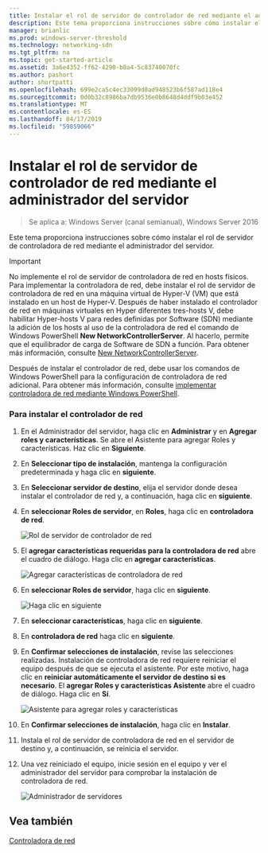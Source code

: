 ```yaml
---
title: Instalar el rol de servidor de controlador de red mediante el administrador del servidor
description: Este tema proporciona instrucciones sobre cómo instalar el rol de servidor de controladora de red mediante el administrador del servidor en Windows Server 2016.
manager: brianlic
ms.prod: windows-server-threshold
ms.technology: networking-sdn
ms.tgt_pltfrm: na
ms.topic: get-started-article
ms.assetid: 3a6e4352-ff62-4290-b8a4-5c83740070fc
ms.author: pashort
author: shortpatti
ms.openlocfilehash: 699e2ca5c4ec33099d0ad948523b6f587ad118e4
ms.sourcegitcommit: 0d0b32c8986ba7db9536e0b8648d4ddf9b03e452
ms.translationtype: MT
ms.contentlocale: es-ES
ms.lasthandoff: 04/17/2019
ms.locfileid: "59859066"
---
```

# <a name="install-the-network-controller-server-role-using-server-manager"></a>Instalar el rol de servidor de controlador de red mediante el administrador del servidor

>Se aplica a: Windows Server (canal semianual), Windows Server 2016

Este tema proporciona instrucciones sobre cómo instalar el rol de servidor de controladora de red mediante el administrador del servidor.

>[!IMPORTANT]
>No implemente el rol de servidor de controladora de red en hosts físicos. Para implementar la controladora de red, debe instalar el rol de servidor de controladora de red en una máquina virtual de Hyper-V \(VM\) que está instalado en un host de Hyper-V. Después de haber instalado el controlador de red en máquinas virtuales en Hyper diferentes tres\-hosts V, debe habilitar Hyper\-hosts V para redes definidas por Software \(SDN\) mediante la adición de los hosts al uso de la controladora de red el comando de Windows PowerShell **New NetworkControllerServer**. Al hacerlo, permite que el equilibrador de carga de Software de SDN a función. Para obtener más información, consulte [New NetworkControllerServer](https://technet.microsoft.com/itpro/powershell/windows/network-controller/new-networkcontrollerserver).
  
Después de instalar el controlador de red, debe usar los comandos de Windows PowerShell para la configuración de controladora de red adicional. Para obtener más información, consulte [implementar controladora de red mediante Windows PowerShell](../../deploy/Deploy-Network-Controller-using-Windows-PowerShell.md).  
  
### <a name="to-install-network-controller"></a>Para instalar el controlador de red  
  
1.  En el Administrador del servidor, haga clic en **Administrar** y en **Agregar roles y características**. Se abre el Asistente para agregar Roles y características. Haz clic en **Siguiente**.  
  
2.  En **Seleccionar tipo de instalación**, mantenga la configuración predeterminada y haga clic en **siguiente**.  
  
3.  En **Seleccionar servidor de destino**, elija el servidor donde desea instalar el controlador de red y, a continuación, haga clic en **siguiente**.  
  
4.  En **seleccionar Roles de servidor**, en **Roles**, haga clic en **controladora de red**.  
  
    ![Rol de servidor de controlador de red](../../../media/Install-the-Network-Controller-server-role-using-Server-Manager/netc_install_07.jpg)  
  
5.  El **agregar características requeridas para la controladora de red** abre el cuadro de diálogo. Haga clic en **agregar características**.  
  
    ![Agregar características de controladora de red](../../../media/Install-the-Network-Controller-server-role-using-Server-Manager/netc_install_06.jpg)  
  
6.  En **seleccionar Roles de servidor**, haga clic en **siguiente**.  
  
    ![Haga clic en siguiente](../../../media/Install-the-Network-Controller-server-role-using-Server-Manager/netc_install_07.jpg)  
  
7.  En **seleccionar características**, haga clic en **siguiente**.  
  
8.  En **controladora de red** haga clic en **siguiente**.  
  
9. En **Confirmar selecciones de instalación**, revise las selecciones realizadas. Instalación de controladora de red requiere reiniciar el equipo después de que se ejecuta el asistente. Por este motivo, haga clic en **reiniciar automáticamente el servidor de destino si es necesario**. El **agregar Roles y características Asistente** abre el cuadro de diálogo. Haga clic en **Sí**.  
  
    ![Asistente para agregar roles y características](../../../media/Install-the-Network-Controller-server-role-using-Server-Manager/netc_install_11.jpg)  
  
10. En **Confirmar selecciones de instalación**, haga clic en **Instalar**.  
  
11. Instala el rol de servidor de controladora de red en el servidor de destino y, a continuación, se reinicia el servidor.  
  
12. Una vez reiniciado el equipo, inicie sesión en el equipo y ver el administrador del servidor para comprobar la instalación de controladora de red.  
  
    ![Administrador de servidores](../../../media/Install-the-Network-Controller-server-role-using-Server-Manager/nc_013.jpg)  
  
## <a name="see-also"></a>Vea también  
[Controladora de red](Network-Controller.md)  
  


